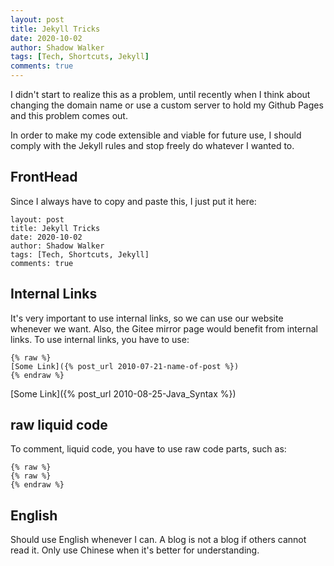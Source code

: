 ```yaml
---
layout: post
title: Jekyll Tricks
date: 2020-10-02
author: Shadow Walker
tags: [Tech, Shortcuts, Jekyll]
comments: true
---
```


I didn't start to realize this as a problem, until recently when I think about changing the domain name or use a custom server to hold my Github Pages and this problem comes out. 

In order to make my code extensible and viable for future use, I should comply with the Jekyll rules and stop freely do whatever I wanted to. 

## FrontHead
Since I always have to copy and paste this, I just put it here: 

```
layout: post
title: Jekyll Tricks
date: 2020-10-02
author: Shadow Walker
tags: [Tech, Shortcuts, Jekyll]
comments: true
```

## Internal Links

It's very important to use internal links, so we can use our website whenever we want. Also, the Gitee mirror page would benefit from internal links.  To use internal links, you have to use: 

```
{% raw %}
[Some Link]({% post_url 2010-07-21-name-of-post %})
{% endraw %}
```

[Some Link]({% post_url 2010-08-25-Java_Syntax %})

## raw liquid code

To comment, liquid code, you have to use raw code parts, such as: 

```
{% raw %}
{% raw %}
{% endraw %}
```


## English

Should use English whenever I can. A blog is not a blog if others cannot read it. Only use Chinese when it's better for understanding. 

